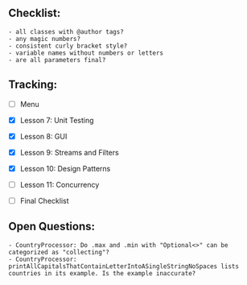 ## Checklist:
	- all classes with @author tags?
	- any magic numbers?
	- consistent curly bracket style?
	- variable names without numbers or letters
	- are all parameters final?
	
## Tracking:
- [ ] Menu
- [X] Lesson 7: Unit Testing
- [X] Lesson 8: GUI
- [X] Lesson 9: Streams and Filters
- [X] Lesson 10: Design Patterns
- [ ] Lesson 11: Concurrency
- [ ] Final Checklist

	
## Open Questions:
	- CountryProcessor: Do .max and .min with "Optional<>" can be categorized as "collecting"?
	- CountryProcessor: printAllCapitalsThatContainLetterIntoASingleStringNoSpaces lists countries in its example. Is the example inaccurate?